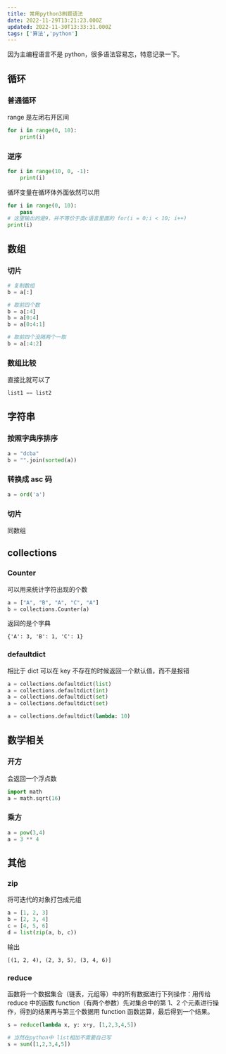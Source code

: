 ```yaml
---
title: 常用python3刷题语法
date: 2022-11-29T13:21:23.000Z
updated: 2022-11-30T13:33:31.000Z
tags: ['算法','python']
---
```

  
因为主编程语言不是 python，很多语法容易忘，特意记录一下。

## 循环

### 普通循环

range 是左闭右开区间

```python
for i in range(0, 10):
    print(i)
```

### 逆序

```python
for i in range(10, 0, -1):
    print(i)
```

循环变量在循环体外面依然可以用

```python
for i in range(0, 10):
    pass
# 这里输出的是9，并不等价于类c语言里面的 for(i = 0;i < 10; i++)
print(i)
```

## 数组

### 切片

```python
# 复制数组
b = a[:]

# 取前四个数
b = a[:4]
b = a[0:4]
b = a[0:4:1]

# 取前四个没隔两个一取
b = a[:4:2]
```

### 数组比较

直接比就可以了

```python
list1 == list2
```

## 字符串

### 按照字典序排序

```python
a = "dcba"
b = "".join(sorted(a))
```

### 转换成 asc 码

```python
a = ord('a')
```

### 切片

同数组

## collections

### Counter

可以用来统计字符出现的个数

```python
a = ["A", "B", "A", "C", "A"]
b = collections.Counter(a)
```

返回的是个字典

```
{'A': 3, 'B': 1, 'C': 1}
```

### defaultdict

相比于 dict 可以在 key 不存在的时候返回一个默认值，而不是报错

```python
a = collections.defaultdict(list)
a = collections.defaultdict(int)
a = collections.defaultdict(set)
a = collections.defaultdict(set)

a = collections.defaultdict(lambda: 10)
```

## 数学相关

### 开方

会返回一个浮点数

```python
import math
a = math.sqrt(16)
```

### 乘方

```python
a = pow(3,4)
a = 3 ** 4
```

## 其他

### zip

将可迭代的对象打包成元组

```python
a = [1, 2, 3]
b = [2, 3, 4]
c = [4, 5, 6]
d = list(zip(a, b, c))
```

输出

```
[(1, 2, 4), (2, 3, 5), (3, 4, 6)]
```

### reduce

函数将一个数据集合（链表，元组等）中的所有数据进行下列操作：用传给 reduce 中的函数 function（有两个参数）先对集合中的第 1、2 个元素进行操作，得到的结果再与第三个数据用 function 函数运算，最后得到一个结果。

```python
s = reduce(lambda x, y: x+y, [1,2,3,4,5])

# 当然在python中 list相加不需要自己写
s = sum([1,2,3,4,5])
```